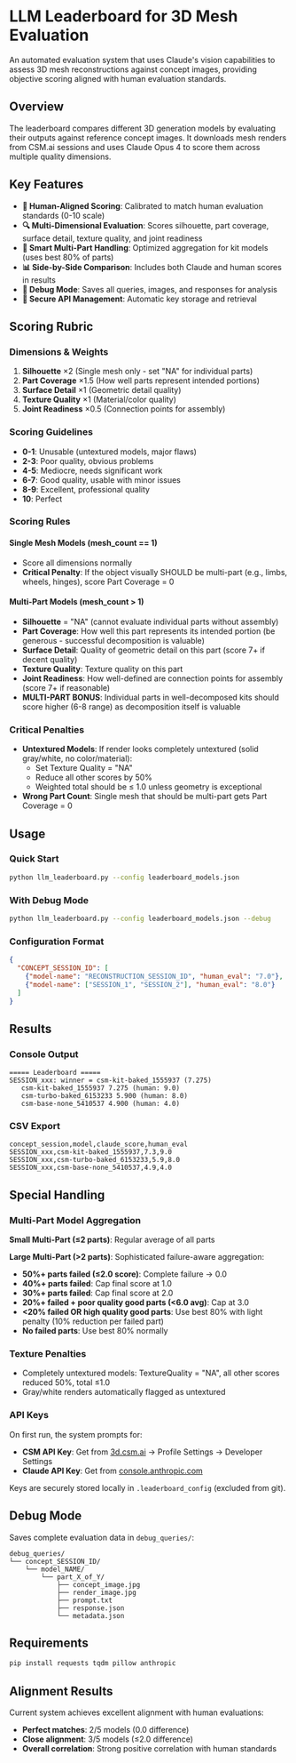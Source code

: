 # LLM Leaderboard for 3D Mesh Evaluation

An automated evaluation system that uses Claude's vision capabilities to assess 3D mesh reconstructions against concept images, providing objective scoring aligned with human evaluation standards.

## Overview

The leaderboard compares different 3D generation models by evaluating their outputs against reference concept images. It downloads mesh renders from CSM.ai sessions and uses Claude Opus 4 to score them across multiple quality dimensions.

## Key Features

- **🎯 Human-Aligned Scoring**: Calibrated to match human evaluation standards (0-10 scale)
- **🔍 Multi-Dimensional Evaluation**: Scores silhouette, part coverage, surface detail, texture quality, and joint readiness
- **🧩 Smart Multi-Part Handling**: Optimized aggregation for kit models (uses best 80% of parts)
- **📊 Side-by-Side Comparison**: Includes both Claude and human scores in results
- **🐛 Debug Mode**: Saves all queries, images, and responses for analysis
- **🔐 Secure API Management**: Automatic key storage and retrieval

## Scoring Rubric

### Dimensions & Weights
1. **Silhouette** ×2 (Single mesh only - set "NA" for individual parts)
2. **Part Coverage** ×1.5 (How well parts represent intended portions)
3. **Surface Detail** ×1 (Geometric detail quality)
4. **Texture Quality** ×1 (Material/color quality)
5. **Joint Readiness** ×0.5 (Connection points for assembly)

### Scoring Guidelines
- **0-1**: Unusable (untextured models, major flaws)
- **2-3**: Poor quality, obvious problems
- **4-5**: Mediocre, needs significant work
- **6-7**: Good quality, usable with minor issues
- **8-9**: Excellent, professional quality
- **10**: Perfect

### Scoring Rules

#### Single Mesh Models (mesh_count == 1)
- Score all dimensions normally
- **Critical Penalty**: If the object visually SHOULD be multi-part (e.g., limbs, wheels, hinges), score Part Coverage = 0

#### Multi-Part Models (mesh_count > 1)
- **Silhouette** = "NA" (cannot evaluate individual parts without assembly)
- **Part Coverage**: How well this part represents its intended portion (be generous - successful decomposition is valuable)
- **Surface Detail**: Quality of geometric detail on this part (score 7+ if decent quality)
- **Texture Quality**: Texture quality on this part
- **Joint Readiness**: How well-defined are connection points for assembly (score 7+ if reasonable)
- **MULTI-PART BONUS**: Individual parts in well-decomposed kits should score higher (6-8 range) as decomposition itself is valuable

### Critical Penalties
- **Untextured Models**: If render looks completely untextured (solid gray/white, no color/material):
  - Set Texture Quality = "NA" 
  - Reduce all other scores by 50%
  - Weighted total should be ≤ 1.0 unless geometry is exceptional
- **Wrong Part Count**: Single mesh that should be multi-part gets Part Coverage = 0

## Usage

### Quick Start
```bash
python llm_leaderboard.py --config leaderboard_models.json
```

### With Debug Mode
```bash
python llm_leaderboard.py --config leaderboard_models.json --debug
```

### Configuration Format
```json
{
  "CONCEPT_SESSION_ID": [
    {"model-name": "RECONSTRUCTION_SESSION_ID", "human_eval": "7.0"},
    {"model-name": ["SESSION_1", "SESSION_2"], "human_eval": "8.0"}
  ]
}
```

## Results

### Console Output
```
===== Leaderboard =====
SESSION_xxx: winner = csm-kit-baked_1555937 (7.275)
   csm-kit-baked_1555937 7.275 (human: 9.0)
   csm-turbo-baked_6153233 5.900 (human: 8.0)
   csm-base-none_5410537 4.900 (human: 4.0)
```

### CSV Export
```csv
concept_session,model,claude_score,human_eval
SESSION_xxx,csm-kit-baked_1555937,7.3,9.0
SESSION_xxx,csm-turbo-baked_6153233,5.9,8.0
SESSION_xxx,csm-base-none_5410537,4.9,4.0
```

## Special Handling

### Multi-Part Model Aggregation
**Small Multi-Part (≤2 parts)**: Regular average of all parts

**Large Multi-Part (>2 parts)**: Sophisticated failure-aware aggregation:
- **50%+ parts failed (≤2.0 score)**: Complete failure → 0.0
- **40%+ parts failed**: Cap final score at 1.0
- **30%+ parts failed**: Cap final score at 2.0  
- **20%+ failed + poor quality good parts (<6.0 avg)**: Cap at 3.0
- **<20% failed OR high quality good parts**: Use best 80% with light penalty (10% reduction per failed part)
- **No failed parts**: Use best 80% normally

### Texture Penalties
- Completely untextured models: TextureQuality = "NA", all other scores reduced 50%, total ≤1.0
- Gray/white renders automatically flagged as untextured

### API Keys
On first run, the system prompts for:
- **CSM API Key**: Get from [3d.csm.ai](https://3d.csm.ai) → Profile Settings → Developer Settings
- **Claude API Key**: Get from [console.anthropic.com](https://console.anthropic.com)

Keys are securely stored locally in `.leaderboard_config` (excluded from git).

## Debug Mode

Saves complete evaluation data in `debug_queries/`:
```
debug_queries/
└── concept_SESSION_ID/
    └── model_NAME/
        └── part_X_of_Y/
            ├── concept_image.jpg
            ├── render_image.jpg
            ├── prompt.txt
            ├── response.json
            └── metadata.json
```

## Requirements

```bash
pip install requests tqdm pillow anthropic
```

## Alignment Results

Current system achieves excellent alignment with human evaluations:
- **Perfect matches**: 2/5 models (0.0 difference)
- **Close alignment**: 3/5 models (≤2.0 difference)
- **Overall correlation**: Strong positive correlation with human standards
